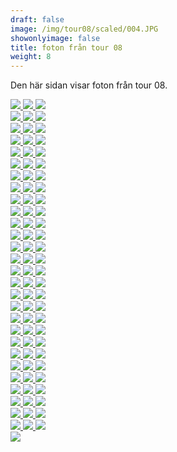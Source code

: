 ```yaml
---  
draft: false  
image: /img/tour08/scaled/004.JPG  
showonlyimage: false  
title: foton från tour 08  
weight: 8  
---
```


Den här sidan visar foton från tour 08.

<div class="col-md-8"> <div class="row">  
<a href="/img/tour08/scaled/001.JPG" data-toggle="lightbox"         data-gallery="example-gallery" class="col-sm-4">
<img src="/img/tour08/thumbs/001.JPG" class="img-fluid"> </a>  
<a href="/img/tour08/scaled/002.JPG" data-toggle="lightbox"         data-gallery="example-gallery" class="col-sm-4">
<img src="/img/tour08/thumbs/002.JPG" class="img-fluid"> </a>  
<a href="/img/tour08/scaled/003.JPG" data-toggle="lightbox"         data-gallery="example-gallery" class="col-sm-4">
<img src="/img/tour08/thumbs/003.JPG" class="img-fluid"> </a> </div>
<div class="row">  
<a href="/img/tour08/scaled/004.JPG" data-toggle="lightbox"         data-gallery="example-gallery" class="col-sm-4">
<img src="/img/tour08/thumbs/004.JPG" class="img-fluid"> </a>  
<a href="/img/tour08/scaled/005.JPG" data-toggle="lightbox"         data-gallery="example-gallery" class="col-sm-4">
<img src="/img/tour08/thumbs/005.JPG" class="img-fluid"> </a>  
<a href="/img/tour08/scaled/006.JPG" data-toggle="lightbox"         data-gallery="example-gallery" class="col-sm-4">
<img src="/img/tour08/thumbs/006.JPG" class="img-fluid"> </a> </div>
<div class="row">  
<a href="/img/tour08/scaled/007.JPG" data-toggle="lightbox"         data-gallery="example-gallery" class="col-sm-4">
<img src="/img/tour08/thumbs/007.JPG" class="img-fluid"> </a>  
<a href="/img/tour08/scaled/008.JPG" data-toggle="lightbox"         data-gallery="example-gallery" class="col-sm-4">
<img src="/img/tour08/thumbs/008.JPG" class="img-fluid"> </a>  
<a href="/img/tour08/scaled/009.JPG" data-toggle="lightbox"         data-gallery="example-gallery" class="col-sm-4">
<img src="/img/tour08/thumbs/009.JPG" class="img-fluid"> </a> </div>
<div class="row">  
<a href="/img/tour08/scaled/010.JPG" data-toggle="lightbox"         data-gallery="example-gallery" class="col-sm-4">
<img src="/img/tour08/thumbs/010.JPG" class="img-fluid"> </a>  
<a href="/img/tour08/scaled/011.JPG" data-toggle="lightbox"         data-gallery="example-gallery" class="col-sm-4">
<img src="/img/tour08/thumbs/011.JPG" class="img-fluid"> </a>  
<a href="/img/tour08/scaled/012.JPG" data-toggle="lightbox"         data-gallery="example-gallery" class="col-sm-4">
<img src="/img/tour08/thumbs/012.JPG" class="img-fluid"> </a> </div>
<div class="row">  
<a href="/img/tour08/scaled/013.JPG" data-toggle="lightbox"         data-gallery="example-gallery" class="col-sm-4">
<img src="/img/tour08/thumbs/013.JPG" class="img-fluid"> </a>  
<a href="/img/tour08/scaled/014.JPG" data-toggle="lightbox"         data-gallery="example-gallery" class="col-sm-4">
<img src="/img/tour08/thumbs/014.JPG" class="img-fluid"> </a>  
<a href="/img/tour08/scaled/015.JPG" data-toggle="lightbox"         data-gallery="example-gallery" class="col-sm-4">
<img src="/img/tour08/thumbs/015.JPG" class="img-fluid"> </a> </div>
<div class="row">  
<a href="/img/tour08/scaled/016.JPG" data-toggle="lightbox"         data-gallery="example-gallery" class="col-sm-4">
<img src="/img/tour08/thumbs/016.JPG" class="img-fluid"> </a>  
<a href="/img/tour08/scaled/017.JPG" data-toggle="lightbox"         data-gallery="example-gallery" class="col-sm-4">
<img src="/img/tour08/thumbs/017.JPG" class="img-fluid"> </a>  
<a href="/img/tour08/scaled/018.JPG" data-toggle="lightbox"         data-gallery="example-gallery" class="col-sm-4">
<img src="/img/tour08/thumbs/018.JPG" class="img-fluid"> </a> </div>
<div class="row">  
<a href="/img/tour08/scaled/019.JPG" data-toggle="lightbox"         data-gallery="example-gallery" class="col-sm-4">
<img src="/img/tour08/thumbs/019.JPG" class="img-fluid"> </a>  
<a href="/img/tour08/scaled/020.JPG" data-toggle="lightbox"         data-gallery="example-gallery" class="col-sm-4">
<img src="/img/tour08/thumbs/020.JPG" class="img-fluid"> </a>  
<a href="/img/tour08/scaled/021.JPG" data-toggle="lightbox"         data-gallery="example-gallery" class="col-sm-4">
<img src="/img/tour08/thumbs/021.JPG" class="img-fluid"> </a> </div>
<div class="row">  
<a href="/img/tour08/scaled/022.JPG" data-toggle="lightbox"         data-gallery="example-gallery" class="col-sm-4">
<img src="/img/tour08/thumbs/022.JPG" class="img-fluid"> </a>  
<a href="/img/tour08/scaled/023.JPG" data-toggle="lightbox"         data-gallery="example-gallery" class="col-sm-4">
<img src="/img/tour08/thumbs/023.JPG" class="img-fluid"> </a>  
<a href="/img/tour08/scaled/024.JPG" data-toggle="lightbox"         data-gallery="example-gallery" class="col-sm-4">
<img src="/img/tour08/thumbs/024.JPG" class="img-fluid"> </a> </div>
<div class="row">  
<a href="/img/tour08/scaled/025.JPG" data-toggle="lightbox"         data-gallery="example-gallery" class="col-sm-4">
<img src="/img/tour08/thumbs/025.JPG" class="img-fluid"> </a>  
<a href="/img/tour08/scaled/026.JPG" data-toggle="lightbox"         data-gallery="example-gallery" class="col-sm-4">
<img src="/img/tour08/thumbs/026.JPG" class="img-fluid"> </a>  
<a href="/img/tour08/scaled/027.JPG" data-toggle="lightbox"         data-gallery="example-gallery" class="col-sm-4">
<img src="/img/tour08/thumbs/027.JPG" class="img-fluid"> </a> </div>
<div class="row">  
<a href="/img/tour08/scaled/028.JPG" data-toggle="lightbox"         data-gallery="example-gallery" class="col-sm-4">
<img src="/img/tour08/thumbs/028.JPG" class="img-fluid"> </a>  
<a href="/img/tour08/scaled/029.JPG" data-toggle="lightbox"         data-gallery="example-gallery" class="col-sm-4">
<img src="/img/tour08/thumbs/029.JPG" class="img-fluid"> </a>  
<a href="/img/tour08/scaled/030.JPG" data-toggle="lightbox"         data-gallery="example-gallery" class="col-sm-4">
<img src="/img/tour08/thumbs/030.JPG" class="img-fluid"> </a> </div>
<div class="row">  
<a href="/img/tour08/scaled/031.JPG" data-toggle="lightbox"         data-gallery="example-gallery" class="col-sm-4">
<img src="/img/tour08/thumbs/031.JPG" class="img-fluid"> </a>  
<a href="/img/tour08/scaled/032.JPG" data-toggle="lightbox"         data-gallery="example-gallery" class="col-sm-4">
<img src="/img/tour08/thumbs/032.JPG" class="img-fluid"> </a>  
<a href="/img/tour08/scaled/033.JPG" data-toggle="lightbox"         data-gallery="example-gallery" class="col-sm-4">
<img src="/img/tour08/thumbs/033.JPG" class="img-fluid"> </a> </div>
<div class="row">  
<a href="/img/tour08/scaled/034.JPG" data-toggle="lightbox"         data-gallery="example-gallery" class="col-sm-4">
<img src="/img/tour08/thumbs/034.JPG" class="img-fluid"> </a>  
<a href="/img/tour08/scaled/035.JPG" data-toggle="lightbox"         data-gallery="example-gallery" class="col-sm-4">
<img src="/img/tour08/thumbs/035.JPG" class="img-fluid"> </a>  
<a href="/img/tour08/scaled/036.JPG" data-toggle="lightbox"         data-gallery="example-gallery" class="col-sm-4">
<img src="/img/tour08/thumbs/036.JPG" class="img-fluid"> </a> </div>
<div class="row">  
<a href="/img/tour08/scaled/037.JPG" data-toggle="lightbox"         data-gallery="example-gallery" class="col-sm-4">
<img src="/img/tour08/thumbs/037.JPG" class="img-fluid"> </a>  
<a href="/img/tour08/scaled/038.JPG" data-toggle="lightbox"         data-gallery="example-gallery" class="col-sm-4">
<img src="/img/tour08/thumbs/038.JPG" class="img-fluid"> </a>  
<a href="/img/tour08/scaled/039.JPG" data-toggle="lightbox"         data-gallery="example-gallery" class="col-sm-4">
<img src="/img/tour08/thumbs/039.JPG" class="img-fluid"> </a> </div>
<div class="row">  
<a href="/img/tour08/scaled/040.JPG" data-toggle="lightbox"         data-gallery="example-gallery" class="col-sm-4">
<img src="/img/tour08/thumbs/040.JPG" class="img-fluid"> </a>  
<a href="/img/tour08/scaled/041.JPG" data-toggle="lightbox"         data-gallery="example-gallery" class="col-sm-4">
<img src="/img/tour08/thumbs/041.JPG" class="img-fluid"> </a>  
<a href="/img/tour08/scaled/042.JPG" data-toggle="lightbox"         data-gallery="example-gallery" class="col-sm-4">
<img src="/img/tour08/thumbs/042.JPG" class="img-fluid"> </a> </div>
<div class="row">  
<a href="/img/tour08/scaled/043.JPG" data-toggle="lightbox"         data-gallery="example-gallery" class="col-sm-4">
<img src="/img/tour08/thumbs/043.JPG" class="img-fluid"> </a>  
<a href="/img/tour08/scaled/044.JPG" data-toggle="lightbox"         data-gallery="example-gallery" class="col-sm-4">
<img src="/img/tour08/thumbs/044.JPG" class="img-fluid"> </a>  
<a href="/img/tour08/scaled/045.JPG" data-toggle="lightbox"         data-gallery="example-gallery" class="col-sm-4">
<img src="/img/tour08/thumbs/045.JPG" class="img-fluid"> </a> </div>
<div class="row">  
<a href="/img/tour08/scaled/046.JPG" data-toggle="lightbox"         data-gallery="example-gallery" class="col-sm-4">
<img src="/img/tour08/thumbs/046.JPG" class="img-fluid"> </a>  
<a href="/img/tour08/scaled/047.JPG" data-toggle="lightbox"         data-gallery="example-gallery" class="col-sm-4">
<img src="/img/tour08/thumbs/047.JPG" class="img-fluid"> </a>  
<a href="/img/tour08/scaled/048.JPG" data-toggle="lightbox"         data-gallery="example-gallery" class="col-sm-4">
<img src="/img/tour08/thumbs/048.JPG" class="img-fluid"> </a> </div>
<div class="row">  
<a href="/img/tour08/scaled/049.JPG" data-toggle="lightbox"         data-gallery="example-gallery" class="col-sm-4">
<img src="/img/tour08/thumbs/049.JPG" class="img-fluid"> </a>  
<a href="/img/tour08/scaled/050.JPG" data-toggle="lightbox"         data-gallery="example-gallery" class="col-sm-4">
<img src="/img/tour08/thumbs/050.JPG" class="img-fluid"> </a>  
<a href="/img/tour08/scaled/051.JPG" data-toggle="lightbox"         data-gallery="example-gallery" class="col-sm-4">
<img src="/img/tour08/thumbs/051.JPG" class="img-fluid"> </a> </div>
<div class="row">  
<a href="/img/tour08/scaled/052.JPG" data-toggle="lightbox"         data-gallery="example-gallery" class="col-sm-4">
<img src="/img/tour08/thumbs/052.JPG" class="img-fluid"> </a>  
<a href="/img/tour08/scaled/053.JPG" data-toggle="lightbox"         data-gallery="example-gallery" class="col-sm-4">
<img src="/img/tour08/thumbs/053.JPG" class="img-fluid"> </a>  
<a href="/img/tour08/scaled/054.JPG" data-toggle="lightbox"         data-gallery="example-gallery" class="col-sm-4">
<img src="/img/tour08/thumbs/054.JPG" class="img-fluid"> </a> </div>
<div class="row">  
<a href="/img/tour08/scaled/055.JPG" data-toggle="lightbox"         data-gallery="example-gallery" class="col-sm-4">
<img src="/img/tour08/thumbs/055.JPG" class="img-fluid"> </a>  
<a href="/img/tour08/scaled/056.JPG" data-toggle="lightbox"         data-gallery="example-gallery" class="col-sm-4">
<img src="/img/tour08/thumbs/056.JPG" class="img-fluid"> </a>  
<a href="/img/tour08/scaled/057.JPG" data-toggle="lightbox"         data-gallery="example-gallery" class="col-sm-4">
<img src="/img/tour08/thumbs/057.JPG" class="img-fluid"> </a> </div>
<div class="row">  
<a href="/img/tour08/scaled/058.JPG" data-toggle="lightbox"         data-gallery="example-gallery" class="col-sm-4">
<img src="/img/tour08/thumbs/058.JPG" class="img-fluid"> </a>  
<a href="/img/tour08/scaled/059.JPG" data-toggle="lightbox"         data-gallery="example-gallery" class="col-sm-4">
<img src="/img/tour08/thumbs/059.JPG" class="img-fluid"> </a>  
<a href="/img/tour08/scaled/060.JPG" data-toggle="lightbox"         data-gallery="example-gallery" class="col-sm-4">
<img src="/img/tour08/thumbs/060.JPG" class="img-fluid"> </a> </div>
<div class="row">  
<a href="/img/tour08/scaled/061.JPG" data-toggle="lightbox"         data-gallery="example-gallery" class="col-sm-4">
<img src="/img/tour08/thumbs/061.JPG" class="img-fluid"> </a>  
<a href="/img/tour08/scaled/062.JPG" data-toggle="lightbox"         data-gallery="example-gallery" class="col-sm-4">
<img src="/img/tour08/thumbs/062.JPG" class="img-fluid"> </a>  
<a href="/img/tour08/scaled/063.JPG" data-toggle="lightbox"         data-gallery="example-gallery" class="col-sm-4">
<img src="/img/tour08/thumbs/063.JPG" class="img-fluid"> </a> </div>
<div class="row">  
<a href="/img/tour08/scaled/064.JPG" data-toggle="lightbox"         data-gallery="example-gallery" class="col-sm-4">
<img src="/img/tour08/thumbs/064.JPG" class="img-fluid"> </a>  
<a href="/img/tour08/scaled/065.JPG" data-toggle="lightbox"         data-gallery="example-gallery" class="col-sm-4">
<img src="/img/tour08/thumbs/065.JPG" class="img-fluid"> </a>  
<a href="/img/tour08/scaled/066.JPG" data-toggle="lightbox"         data-gallery="example-gallery" class="col-sm-4">
<img src="/img/tour08/thumbs/066.JPG" class="img-fluid"> </a> </div>
<div class="row">  
<a href="/img/tour08/scaled/067.JPG" data-toggle="lightbox"         data-gallery="example-gallery" class="col-sm-4">
<img src="/img/tour08/thumbs/067.JPG" class="img-fluid"> </a>  
<a href="/img/tour08/scaled/068.JPG" data-toggle="lightbox"         data-gallery="example-gallery" class="col-sm-4">
<img src="/img/tour08/thumbs/068.JPG" class="img-fluid"> </a>  
<a href="/img/tour08/scaled/069.JPG" data-toggle="lightbox"         data-gallery="example-gallery" class="col-sm-4">
<img src="/img/tour08/thumbs/069.JPG" class="img-fluid"> </a> </div>
<div class="row">  
<a href="/img/tour08/scaled/070.JPG" data-toggle="lightbox"         data-gallery="example-gallery" class="col-sm-4">
<img src="/img/tour08/thumbs/070.JPG" class="img-fluid"> </a>  
<a href="/img/tour08/scaled/071.JPG" data-toggle="lightbox"         data-gallery="example-gallery" class="col-sm-4">
<img src="/img/tour08/thumbs/071.JPG" class="img-fluid"> </a>  
<a href="/img/tour08/scaled/072.JPG" data-toggle="lightbox"         data-gallery="example-gallery" class="col-sm-4">
<img src="/img/tour08/thumbs/072.JPG" class="img-fluid"> </a> </div>
<div class="row">  
<a href="/img/tour08/scaled/073.JPG" data-toggle="lightbox"         data-gallery="example-gallery" class="col-sm-4">
<img src="/img/tour08/thumbs/073.JPG" class="img-fluid"> </a>  
<a href="/img/tour08/scaled/074.JPG" data-toggle="lightbox"         data-gallery="example-gallery" class="col-sm-4">
<img src="/img/tour08/thumbs/074.JPG" class="img-fluid"> </a>  
<a href="/img/tour08/scaled/075.JPG" data-toggle="lightbox"         data-gallery="example-gallery" class="col-sm-4">
<img src="/img/tour08/thumbs/075.JPG" class="img-fluid"> </a> </div>
<div class="row">  
<a href="/img/tour08/scaled/076.JPG" data-toggle="lightbox"         data-gallery="example-gallery" class="col-sm-4">
<img src="/img/tour08/thumbs/076.JPG" class="img-fluid"> </a>  
<a href="/img/tour08/scaled/077.JPG" data-toggle="lightbox"         data-gallery="example-gallery" class="col-sm-4">
<img src="/img/tour08/thumbs/077.JPG" class="img-fluid"> </a>  
<a href="/img/tour08/scaled/078.JPG" data-toggle="lightbox"         data-gallery="example-gallery" class="col-sm-4">
<img src="/img/tour08/thumbs/078.JPG" class="img-fluid"> </a> </div>
<div class="row">  
<a href="/img/tour08/scaled/079.JPG" data-toggle="lightbox"         data-gallery="example-gallery" class="col-sm-4">
<img src="/img/tour08/thumbs/079.JPG" class="img-fluid"> </a>  
<a href="/img/tour08/scaled/080.JPG" data-toggle="lightbox"         data-gallery="example-gallery" class="col-sm-4">
<img src="/img/tour08/thumbs/080.JPG" class="img-fluid"> </a>  
<a href="/img/tour08/scaled/081.JPG" data-toggle="lightbox"         data-gallery="example-gallery" class="col-sm-4">
<img src="/img/tour08/thumbs/081.JPG" class="img-fluid"> </a> </div>
<div class="row">  
<a href="/img/tour08/scaled/082.JPG" data-toggle="lightbox"         data-gallery="example-gallery" class="col-sm-4">
<img src="/img/tour08/thumbs/082.JPG" class="img-fluid"> </a>  
<a href="/img/tour08/scaled/083.JPG" data-toggle="lightbox"         data-gallery="example-gallery" class="col-sm-4">
<img src="/img/tour08/thumbs/083.JPG" class="img-fluid"> </a>  
<a href="/img/tour08/scaled/084.JPG" data-toggle="lightbox"         data-gallery="example-gallery" class="col-sm-4">
<img src="/img/tour08/thumbs/084.JPG" class="img-fluid"> </a> </div>
<div class="row">  
<a href="/img/tour08/scaled/085.JPG" data-toggle="lightbox"         data-gallery="example-gallery" class="col-sm-4">
<img src="/img/tour08/thumbs/085.JPG" class="img-fluid"> </a> </div>
</div>
